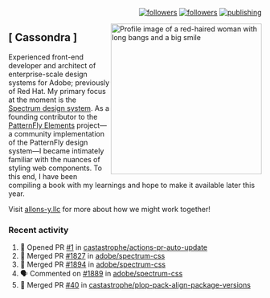 <p align="right"><a rel="me" href="https://front-end.social/@castastrophe">
    <img alt="followers" title="Follow me on Mastodon" src="https://img.shields.io/mastodon/follow/109297102751309835?domain=https%3A%2F%2Ffront-end.social&label=Follow&logo=mastodon&logoColor=white&style=for-the-badge&labelColor=008080&color=006969"/></a>
  <a href="https://codepen.io/castastrophe/">
    <img alt="followers" title="Follow me on CodePen" src="https://img.shields.io/badge/16-1?color=640464&labelColor=7c007c&style=for-the-badge&logo=codepen&label=Follow"/></a>
<a href="https://castastrophe.medium.com/">
    <img alt="publishing" title="View articles on Medium" src="https://img.shields.io/badge/107-1?color=666&labelColor=444&label=subscribe&logo=medium&logoColor=white&style=for-the-badge"/></a>
    </p>
    
<img align="right" src="https://user-images.githubusercontent.com/1840295/209837133-f6b4d7a5-2117-4634-83b8-a635fb49a96a.png" height="300" alt="Profile image of a red-haired woman with long bangs and a big smile">

## [&nbsp;Cassondra&nbsp;]
    
Experienced front-end developer and architect of enterprise-scale design systems for Adobe; previously of Red Hat. My primary focus at the moment is the [Spectrum design system](https://github.com/adobe/spectrum-css). As a founding contributor to the [PatternFly&nbsp;Elements](https://github.com/patternfly/patternfly-elements) project&mdash;a community implementation of the PatternFly design system&mdash;I became intimately familiar with the nuances of styling web components. To this end, I have been compiling a book with my learnings and hope to make it available later this year.

Visit [allons-y.llc](http://allons-y.llc/) for more about how we might work together!

### Recent activity

<!--START_SECTION:activity-->
1. 💪 Opened PR [#1](https://github.com/castastrophe/actions-pr-auto-update/pull/1) in [castastrophe/actions-pr-auto-update](https://github.com/castastrophe/actions-pr-auto-update)
2. 🎉 Merged PR [#1827](https://github.com/adobe/spectrum-css/pull/1827) in [adobe/spectrum-css](https://github.com/adobe/spectrum-css)
3. 🎉 Merged PR [#1894](https://github.com/adobe/spectrum-css/pull/1894) in [adobe/spectrum-css](https://github.com/adobe/spectrum-css)
4. 🗣 Commented on [#1889](https://github.com/adobe/spectrum-css/issues/1889) in [adobe/spectrum-css](https://github.com/adobe/spectrum-css)
5. 🎉 Merged PR [#40](https://github.com/castastrophe/plop-pack-align-package-versions/pull/40) in [castastrophe/plop-pack-align-package-versions](https://github.com/castastrophe/plop-pack-align-package-versions)
<!--END_SECTION:activity-->
